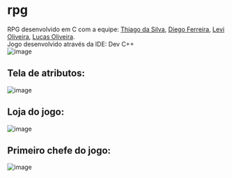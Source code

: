 # rpg
 RPG desenvolvido em C com a equipe: <a href="https://github.com/thigadasilva" target= "_blank">Thiago da Silva</a>, <a href="https://github.com/Vicente-Ferrerira" target= "_blank">Diego Ferreira</a>, <a href="https://github.com/Delete-Levi" target="_blank">Levi Oliveira</a>, <a href="https://github.com/bork772219" target= "_blank">Lucas Oliveira</a>. </br>
 Jogo desenvolvido através da IDE: Dev C++ </br>
 ![image](https://github.com/user-attachments/assets/9d453223-5e8c-44ed-996c-50896bf7be33)


## Tela de atributos:
 ![image](https://github.com/user-attachments/assets/2f1c54ef-4e78-4428-845f-cb55e312304a)
## Loja do jogo:
 ![image](https://github.com/user-attachments/assets/816d83d5-433a-4c95-9f3c-32fe0864ee9e)
## Primeiro chefe do jogo:
 ![image](https://github.com/user-attachments/assets/454df3b3-6b86-4ec7-9e42-00c05900ff25)




